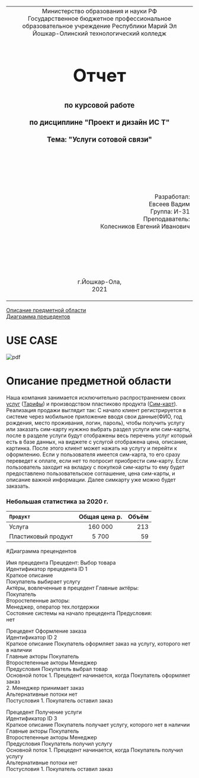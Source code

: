 <table style="width: 100%;">
  <tr>
    <td style="text-align: center; border: none;">
    Министерство образования и науки РФ<br>
Государственное бюджетное профессиональное образовательное учреждение Республики Марий Эл<br>
Йошкар-Олинский технологический колледж
</td>
  </tr>
  <tr>
    <td style="text-align: center; border: none; height: 15em;">
    <h2 style="font-size:3em;">Отчет</h2>
      <h3>по курсовой работе<br><br> по дисциплине "Проект и дизайн ИС Т"<br><br> Тема:<b> "Услуги сотовой связи"<b> </h3></td>
  </tr>
  <tr>
    <br><br><td style="text-align: right; border: none; height: 20em;">
      Разработал:<br/>
      Евсеев Вадим<br>
      Группа: И-31<br>
      Преподаватель:<br>
      Колесников Евгений Иванович
    </td>
  </tr>
  <tr>
    <td style="text-align: center; border: none; height: 5em;">
    г.Йошкар-Ола,<br> 2021</td>
  </tr>
</table>

<div style="page-break-after: always;"></div>

[Описание предметной области](https://github.com/Lairon1/UML/blob/main/README.md#%D0%BE%D0%BF%D0%B8%D1%81%D0%B0%D0%BD%D0%B8%D0%B5-%D0%BF%D1%80%D0%B5%D0%B4%D0%BC%D0%B5%D1%82%D0%BD%D0%BE%D0%B9-%D0%BE%D0%B1%D0%BB%D0%B0%D1%81%D1%82%D0%B8) </br>
[Диаграмма прецедентов](https://github.com/Lairon1/UML/blob/main/README.md#%D0%BE%D0%BF%D0%B8%D1%81%D0%B0%D0%BD%D0%B8%D0%B5-%D0%BF%D1%80%D0%B5%D0%B4%D0%BC%D0%B5%D1%82%D0%BD%D0%BE%D0%B9-%D0%BE%D0%B1%D0%BB%D0%B0%D1%81%D1%82%D0%B8) 
# USE CASE

![pdf](images/pdf%20image.bmp)

# Описание предметной области

Наша компания занимается исключительно распространением своих [услуг](https://ru.wikipedia.org/wiki/%D0%A3%D1%81%D0%BB%D1%83%D0%B3%D0%B0) ([Тарифы](https://ru.wikipedia.org/wiki/%D0%A2%D0%B0%D1%80%D0%B8%D1%84)) и производством пластиково продукта ([Сим-карт](https://ru.wikipedia.org/wiki/%D0%A1%D0%B8%D0%BC-%D0%BA%D0%B0%D1%80%D1%82%D0%B0)). Реализация продажи выглядит так: С начало клиент регистрируется в системе через мобильное приложение вводя свои данные(ФИО, год рождения, место проживания, логин, пароль), чтобы получить услугу или заказать сим-карту нужжно выбрать раздел услуги или сим-карты, после в разделе услуги будут отображены весь перечень услуг который есть в базе данных, на виджете с услугой отображена цена, описание, картинка. После этого клиент может нажать на услугу и перейти к оформлению. Если у пользователя имеется сим-карта, то его сразу переведет к оплате, если нет то попросит приобрести сим-карту. Если пользователь заходит на вкладку с покупкой сим-карты то ему будет предоставлено пользовательское соглашение, цена сим-карты, и описание важной информации. Далее симкарту уже можно будет заказать.  

### Небольшая статистика за 2020 г.
<code>Продукт      | Общая цена р. | Объём
:-------- |:-----:| -------:
Услуга | 160 000  | 213
Пластиковый продукт| 5 700    | 59
</code>
  
  
#Диаграмма прецендентов
  
Имя прецедента	Прецедент: Выбор товара</br>
Идентификатор прецедента	ID 1</br>
Краткое описание	</br>
Покупатель выбирает услугу</br>
Актёры, вовлеченные в прецедент	Главные актёры:</br>
Покупатель</br>
Второстепенные акторы:</br>
Менеджер, оператор тех.потдержки</br>
Состояние системы на начало прецедента	Предусловия:</br>
нет</br>


Прецедент	Оформление заказа</br>
Идентификатор	ID 2</br>
Краткое описание	Покупатель оформляет заказ на услугу, которого нет в наличии</br>
Главные акторы	Покупатель</br>
Второстепенные акторы	Менеджер</br>
Предусловия	Покупатель выбрал товар</br>
Основной поток	1. Прецедент начинается, когда Покупатель оформляет заказ</br>
2. Менеджер принимает заказ</br>
Альтернативные потоки	нет</br>
Постусловия	1. Покупатель оставил заказ</br>

Прецедент	Получение услуги</br>
Идентификатор	ID 3</br>
Краткое описание	Покупатель получает услугу, которого нет в наличии</br>
Главные акторы	Покупатель</br>
Второстепенные акторы	Менеджер</br>
Предусловия	Покупатель получил услугу</br>
Основной поток	1. Прецедент начинается, когда Покупатель получил услугу</br>
Альтернативные потоки	нет</br>
Постусловия	1. Покупатель оставил заказ







